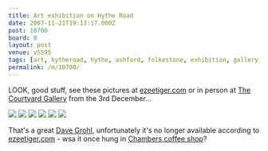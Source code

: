 ```yaml
---
title: Art exhibition on Hythe Road
date: 2007-11-21T19:13:17.000Z
post: 10700
board: 8
layout: post
venue: v5595
tags: [art, hytheroad, hythe, ashford, folkestone, exhibition, gallery, kev horton, ezeetiger, chambers, dave grohl, chambers coffee shop]
permalink: /m/10700/
---
```

LOOK, good stuff, see these pictures at <a href="http://www.ezeetiger.com">ezeetiger.com</a> or in person at <a href="http://www.thecourtyardgallerykent.com/">The Courtyard Gallery</a> from the 3rd December...

<img src="http://farm3.static.flickr.com/2368/2052601191_52654e5a4b.jpg" />

<img src="http://farm3.static.flickr.com/2019/2053385964_216ab5fb94.jpg" />

<img src="http://farm3.static.flickr.com/2385/2052600645_d060a78a03.jpg" />

<img src="http://farm3.static.flickr.com/2187/2053384680_abe065c055.jpg" />

<img src="http://farm3.static.flickr.com/2308/2052598967_ab9a3366d6.jpg" />

<img src="http://farm3.static.flickr.com/2122/2052598649_9a29b0c48f.jpg?v=0" />

That's a great <a href="/wiki/dave+grohl">Dave Grohl</a>, unfortunately it's no longer available according to <a href="http://www.ezeetiger.com">ezeetiger.com</a> - wsa it once hung in <a href="/wiki/chambers+coffee+shop">Chambers coffee shop</a>?
